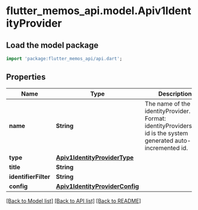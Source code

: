 # flutter_memos_api.model.Apiv1IdentityProvider

## Load the model package
```dart
import 'package:flutter_memos_api/api.dart';
```

## Properties
Name | Type | Description | Notes
------------ | ------------- | ------------- | -------------
**name** | **String** | The name of the identityProvider. Format: identityProviders/{id}, id is the system generated auto-incremented id. | [optional] 
**type** | [**Apiv1IdentityProviderType**](Apiv1IdentityProviderType.md) |  | [optional] 
**title** | **String** |  | [optional] 
**identifierFilter** | **String** |  | [optional] 
**config** | [**Apiv1IdentityProviderConfig**](Apiv1IdentityProviderConfig.md) |  | [optional] 

[[Back to Model list]](../README.md#documentation-for-models) [[Back to API list]](../README.md#documentation-for-api-endpoints) [[Back to README]](../README.md)


